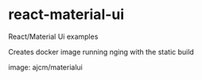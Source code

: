 # react-material-ui

React/Material Ui examples

Creates docker image running nging with the static build

image: ajcm/materialui


